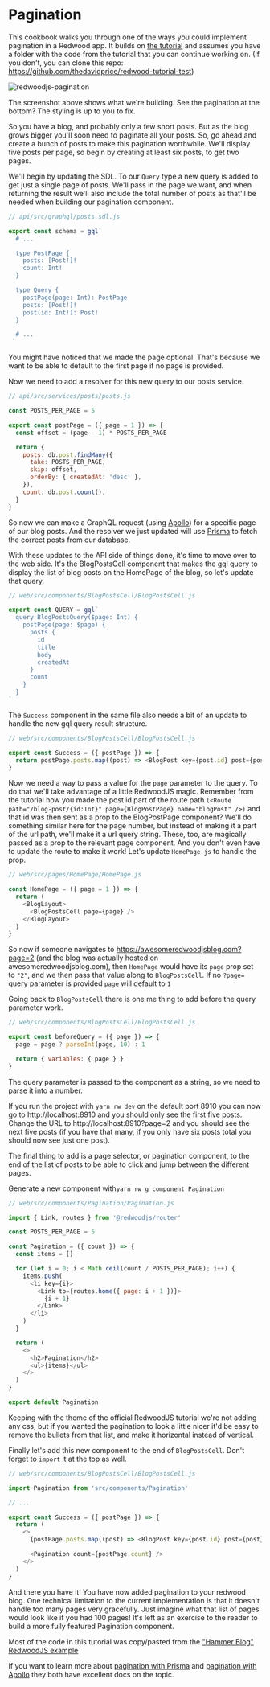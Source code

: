 # Pagination

This cookbook walks you through one of the ways you could implement pagination in a Redwood app. It builds on [the tutorial](https://redwoodjs.com/tutorial) and assumes you have a folder with the code from the tutorial that you can continue working on. (If you don't, you can clone this repo: https://github.com/thedavidprice/redwood-tutorial-test)

![redwoodjs-pagination](https://user-images.githubusercontent.com/30793/94778130-ec6d6e00-03c4-11eb-9fd0-97cbcdf68ec2.png)

The screenshot above shows what we're building. See the pagination at the bottom? The styling is up to you to fix.

So you have a blog, and probably only a few short posts. But as the blog grows bigger you'll soon need to paginate all your posts. So, go ahead and create a bunch of posts to make this pagination worthwhile. We'll display five posts per page, so begin by creating at least six posts, to get two pages.

We'll begin by updating the SDL. To our `Query` type a new query is added to get just a single page of posts. We'll pass in the page we want, and when returning the result we'll also include the total number of posts as that'll be needed when building our pagination component.

```javascript
// api/src/graphql/posts.sdl.js

export const schema = gql`
  # ...

  type PostPage {
    posts: [Post!]!
    count: Int!
  }

  type Query {
    postPage(page: Int): PostPage
    posts: [Post!]!
    post(id: Int!): Post!
  }

  # ...
 `
```

You might have noticed that we made the page optional. That's because we want to be able to default to the first page if no page is provided.

Now we need to add a resolver for this new query to our posts service.
```javascript
// api/src/services/posts/posts.js

const POSTS_PER_PAGE = 5

export const postPage = ({ page = 1 }) => {
  const offset = (page - 1) * POSTS_PER_PAGE

  return {
    posts: db.post.findMany({
      take: POSTS_PER_PAGE,
      skip: offset,
      orderBy: { createdAt: 'desc' },
    }),
    count: db.post.count(),
  }
}
```

So now we can make a GraphQL request (using [Apollo](https://www.apollographql.com/)) for a specific page of our blog posts. And the resolver we just updated will use [Prisma](https://www.prisma.io/) to fetch the correct posts from our database.

With these updates to the API side of things done, it's time to move over to the web side. It's the BlogPostsCell component that makes the gql query to display the list of blog posts on the HomePage of the blog, so let's update that query.

```javascript
// web/src/components/BlogPostsCell/BlogPostsCell.js

export const QUERY = gql`
  query BlogPostsQuery($page: Int) {
    postPage(page: $page) {
      posts {
        id
        title
        body
        createdAt
      }
      count
    }
  }
`
```

The `Success` component in the same file also needs a bit of an update to handle the new gql query result structure.

```javascript
// web/src/components/BlogPostsCell/BlogPostsCell.js

export const Success = ({ postPage }) => {
  return postPage.posts.map((post) => <BlogPost key={post.id} post={post} />)
}
```

Now we need a way to pass a value for the `page` parameter to the query. To do that we'll take advantage of a little RedwoodJS magic. Remember from the tutorial how you made the post id part of the route path `(<Route path="/blog-post/{id:Int}" page={BlogPostPage} name="blogPost" />)` and that id was then sent as a prop to the BlogPostPage component? We'll do something similar here for the page number, but instead of making it a part of the url path, we'll make it a url query string. These, too, are magically passed as a prop to the relevant page component. And you don't even have to update the route to make it work! Let's update `HomePage.js` to handle the prop.

```javascript
// web/src/pages/HomePage/HomePage.js

const HomePage = ({ page = 1 }) => {
  return (
    <BlogLayout>
      <BlogPostsCell page={page} />
    </BlogLayout>
  )
}
```

So now if someone navigates to https://awesomeredwoodjsblog.com?page=2 (and the blog was actually hosted on awesomeredwoodjsblog.com), then `HomePage` would have its `page` prop set to `"2"`, and we then pass that value along to `BlogPostsCell`. If no `?page=` query parameter is provided `page` will default to `1`

Going back to `BlogPostsCell` there is one me thing to add before the query parameter work.

```javascript
// web/src/components/BlogPostsCell/BlogPostsCell.js

export const beforeQuery = ({ page }) => {
  page = page ? parseInt(page, 10) : 1

  return { variables: { page } }
}
```

The query parameter is passed to the component as a string, so we need to parse it into a number.

If you run the project with `yarn rw dev` on the default port 8910 you can now go to http://localhost:8910 and you should only see the first five posts. Change the URL to http://localhost:8910?page=2 and you should see the next five posts (if you have that many, if you only have six posts total you should now see just one post).

The final thing to add is a page selector, or pagination component, to the end of the list of posts to be able to click and jump between the different pages.

Generate a new component with`yarn rw g component Pagination`

```javascript
// web/src/components/Pagination/Pagination.js

import { Link, routes } from '@redwoodjs/router'

const POSTS_PER_PAGE = 5

const Pagination = ({ count }) => {
  const items = []

  for (let i = 0; i < Math.ceil(count / POSTS_PER_PAGE); i++) {
    items.push(
      <li key={i}>
        <Link to={routes.home({ page: i + 1 })}>
          {i + 1}
        </Link>
      </li>
    )
  }

  return (
    <>
      <h2>Pagination</h2>
      <ul>{items}</ul>
    </>
  )
}

export default Pagination
```

Keeping with the theme of the official RedwoodJS tutorial we're not adding any css, but if you wanted the pagination to look a little nicer it'd be easy to remove the bullets from that list, and make it horizontal instead of vertical.

Finally let's add this new component to the end of `BlogPostsCell`. Don't forget to `import` it at the top as well.

```javascript
// web/src/components/BlogPostsCell/BlogPostsCell.js

import Pagination from 'src/components/Pagination'

// ...

export const Success = ({ postPage }) => {
  return (
    <>
      {postPage.posts.map((post) => <BlogPost key={post.id} post={post} />)}

      <Pagination count={postPage.count} />
    </>
  )
}
```

And there you have it! You have now added pagination to your redwood blog. One technical limitation to the current implementation is that it doesn't handle too many pages very gracefully. Just imagine what that list of pages would look like if you had 100 pages! It's left as an exercise to the reader to build a more fully featured Pagination component.

Most of the code in this tutorial was copy/pasted from the ["Hammer Blog" RedwoodJS example](https://github.com/redwoodjs/example-blog)

If you want to learn more about [pagination with Prisma](https://www.prisma.io/docs/reference/tools-and-interfaces/prisma-client/pagination) and [pagination with Apollo](https://www.apollographql.com/docs/react/data/pagination/) they both have excellent docs on the topic.
